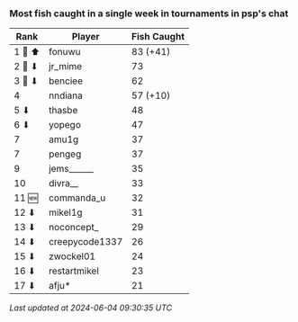### Most fish caught in a single week in tournaments in psp's chat
| Rank | Player | Fish Caught |
|------|--------|-----------|
| 1 🥇 ⬆ | fonuwu | 83 (+41) |
| 2 🥈 ⬇ | jr_mime | 73 |
| 3 🥉 ⬇ | benciee | 62 |
| 4  | nndiana | 57 (+10) |
| 5 ⬇ | thasbe | 48 |
| 6 ⬇ | yopego | 47 |
| 7  | amu1g | 37 |
| 7  | pengeg | 37 |
| 9  | jems______ | 35 |
| 10  | divra__ | 33 |
| 11 🆕 | commanda_u | 32 |
| 12 ⬇ | mikel1g | 31 |
| 13 ⬇ | noconcept_ | 29 |
| 14 ⬇ | creepycode1337 | 26 |
| 15 ⬇ | zwockel01 | 24 |
| 16 ⬇ | restartmikel | 23 |
| 17 ⬇ | afju* | 21 |

_Last updated at 2024-06-04 09:30:35 UTC_
